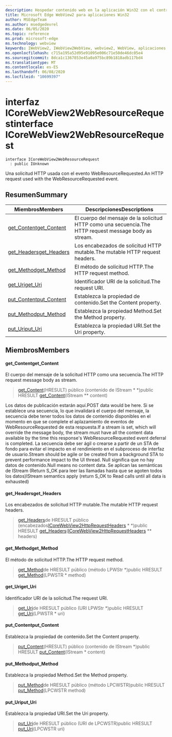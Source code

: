 ```yaml
---
description: Hospedar contenido web en la aplicación Win32 con el control Microsoft Edge WebView2
title: Microsoft Edge WebView2 para aplicaciones Win32
author: MSEdgeTeam
ms.author: msedgedevrel
ms.date: 06/05/2020
ms.topic: reference
ms.prod: microsoft-edge
ms.technology: webview
keywords: IWebView2, IWebView2WebView, webview2, WebView, aplicaciones Win32, Win32, Edge, ICoreWebView2, ICoreWebView2Controller, control de explorador, HTML Edge
ms.openlocfilehash: c715a195a52d95e91095e006c71e50de46dc05e4
ms.sourcegitcommit: 8dca1c1367853e45a0a975bc89b1818adb117bd4
ms.translationtype: MT
ms.contentlocale: es-ES
ms.lasthandoff: 06/08/2020
ms.locfileid: "10699397"
---
```

# <span data-ttu-id="8af02-104">interfaz ICoreWebView2WebResourceRequest</span><span class="sxs-lookup"><span data-stu-id="8af02-104">interface ICoreWebView2WebResourceRequest</span></span> 

```
interface ICoreWebView2WebResourceRequest
  : public IUnknown
```

<span data-ttu-id="8af02-105">Una solicitud HTTP usada con el evento WebResourceRequested.</span><span class="sxs-lookup"><span data-stu-id="8af02-105">An HTTP request used with the WebResourceRequested event.</span></span>

## <span data-ttu-id="8af02-106">Resumen</span><span class="sxs-lookup"><span data-stu-id="8af02-106">Summary</span></span>

 <span data-ttu-id="8af02-107">Miembros</span><span class="sxs-lookup"><span data-stu-id="8af02-107">Members</span></span>                        | <span data-ttu-id="8af02-108">Descripciones</span><span class="sxs-lookup"><span data-stu-id="8af02-108">Descriptions</span></span>
--------------------------------|---------------------------------------------
[<span data-ttu-id="8af02-109">get_Content</span><span class="sxs-lookup"><span data-stu-id="8af02-109">get_Content</span></span>](#get_content) | <span data-ttu-id="8af02-110">El cuerpo del mensaje de la solicitud HTTP como una secuencia.</span><span class="sxs-lookup"><span data-stu-id="8af02-110">The HTTP request message body as stream.</span></span>
[<span data-ttu-id="8af02-111">get_Headers</span><span class="sxs-lookup"><span data-stu-id="8af02-111">get_Headers</span></span>](#get_headers) | <span data-ttu-id="8af02-112">Los encabezados de solicitud HTTP mutable.</span><span class="sxs-lookup"><span data-stu-id="8af02-112">The mutable HTTP request headers.</span></span>
[<span data-ttu-id="8af02-113">get_Method</span><span class="sxs-lookup"><span data-stu-id="8af02-113">get_Method</span></span>](#get_method) | <span data-ttu-id="8af02-114">El método de solicitud HTTP.</span><span class="sxs-lookup"><span data-stu-id="8af02-114">The HTTP request method.</span></span>
[<span data-ttu-id="8af02-115">get_Uri</span><span class="sxs-lookup"><span data-stu-id="8af02-115">get_Uri</span></span>](#get_uri) | <span data-ttu-id="8af02-116">Identificador URI de la solicitud.</span><span class="sxs-lookup"><span data-stu-id="8af02-116">The request URI.</span></span>
[<span data-ttu-id="8af02-117">put_Content</span><span class="sxs-lookup"><span data-stu-id="8af02-117">put_Content</span></span>](#put_content) | <span data-ttu-id="8af02-118">Establezca la propiedad de contenido.</span><span class="sxs-lookup"><span data-stu-id="8af02-118">Set the Content property.</span></span>
[<span data-ttu-id="8af02-119">put_Method</span><span class="sxs-lookup"><span data-stu-id="8af02-119">put_Method</span></span>](#put_method) | <span data-ttu-id="8af02-120">Establezca la propiedad Method.</span><span class="sxs-lookup"><span data-stu-id="8af02-120">Set the Method property.</span></span>
[<span data-ttu-id="8af02-121">put_Uri</span><span class="sxs-lookup"><span data-stu-id="8af02-121">put_Uri</span></span>](#put_uri) | <span data-ttu-id="8af02-122">Establezca la propiedad URI.</span><span class="sxs-lookup"><span data-stu-id="8af02-122">Set the Uri property.</span></span>

## <span data-ttu-id="8af02-123">Miembros</span><span class="sxs-lookup"><span data-stu-id="8af02-123">Members</span></span>

#### <span data-ttu-id="8af02-124">get_Content</span><span class="sxs-lookup"><span data-stu-id="8af02-124">get_Content</span></span> 

<span data-ttu-id="8af02-125">El cuerpo del mensaje de la solicitud HTTP como una secuencia.</span><span class="sxs-lookup"><span data-stu-id="8af02-125">The HTTP request message body as stream.</span></span>

> <span data-ttu-id="8af02-126">[get_Content](#get_content)(HRESULT) público (contenido de IStream \* \*)</span><span class="sxs-lookup"><span data-stu-id="8af02-126">public HRESULT [get_Content](#get_content)(IStream \*\* content)</span></span>

<span data-ttu-id="8af02-127">Los datos de publicación estarán aquí.</span><span class="sxs-lookup"><span data-stu-id="8af02-127">POST data would be here.</span></span> <span data-ttu-id="8af02-128">Si se establece una secuencia, lo que invalidará el cuerpo del mensaje, la secuencia debe tener todos los datos de contenido disponibles en el momento en que se complete el aplazamiento de eventos de WebResourceRequested de esta respuesta.</span><span class="sxs-lookup"><span data-stu-id="8af02-128">If a stream is set, which will override the message body, the stream must have all the content data available by the time this response's WebResourceRequested event deferral is completed.</span></span> <span data-ttu-id="8af02-129">La secuencia debe ser ágil o crearse a partir de un STA de fondo para evitar el impacto en el rendimiento en el subproceso de interfaz de usuario.</span><span class="sxs-lookup"><span data-stu-id="8af02-129">Stream should be agile or be created from a background STA to prevent performance impact to the UI thread.</span></span> <span data-ttu-id="8af02-130">Null significa que no hay datos de contenido.</span><span class="sxs-lookup"><span data-stu-id="8af02-130">Null means no content data.</span></span> <span data-ttu-id="8af02-131">Se aplican las semánticas de IStream (Return S_OK para leer las llamadas hasta que se agoten todos los datos)</span><span class="sxs-lookup"><span data-stu-id="8af02-131">IStream semantics apply (return S_OK to Read calls until all data is exhausted)</span></span>

#### <span data-ttu-id="8af02-132">get_Headers</span><span class="sxs-lookup"><span data-stu-id="8af02-132">get_Headers</span></span> 

<span data-ttu-id="8af02-133">Los encabezados de solicitud HTTP mutable.</span><span class="sxs-lookup"><span data-stu-id="8af02-133">The mutable HTTP request headers.</span></span>

> <span data-ttu-id="8af02-134">[get_Headers](#get_headers)de HRESULT público (encabezados[ICoreWebView2HttpRequestHeaders](icorewebview2httprequestheaders.md) \* \*)</span><span class="sxs-lookup"><span data-stu-id="8af02-134">public HRESULT [get_Headers](#get_headers)([ICoreWebView2HttpRequestHeaders](icorewebview2httprequestheaders.md) \*\* headers)</span></span>

#### <span data-ttu-id="8af02-135">get_Method</span><span class="sxs-lookup"><span data-stu-id="8af02-135">get_Method</span></span> 

<span data-ttu-id="8af02-136">El método de solicitud HTTP.</span><span class="sxs-lookup"><span data-stu-id="8af02-136">The HTTP request method.</span></span>

> <span data-ttu-id="8af02-137">[get_Method](#get_method)de HRESULT público (método LPWStr \*)</span><span class="sxs-lookup"><span data-stu-id="8af02-137">public HRESULT [get_Method](#get_method)(LPWSTR \* method)</span></span>

#### <span data-ttu-id="8af02-138">get_Uri</span><span class="sxs-lookup"><span data-stu-id="8af02-138">get_Uri</span></span> 

<span data-ttu-id="8af02-139">Identificador URI de la solicitud.</span><span class="sxs-lookup"><span data-stu-id="8af02-139">The request URI.</span></span>

> <span data-ttu-id="8af02-140">[get_Uri](#get_uri)de HRESULT público (URI LPWStr \*)</span><span class="sxs-lookup"><span data-stu-id="8af02-140">public HRESULT [get_Uri](#get_uri)(LPWSTR \* uri)</span></span>

#### <span data-ttu-id="8af02-141">put_Content</span><span class="sxs-lookup"><span data-stu-id="8af02-141">put_Content</span></span> 

<span data-ttu-id="8af02-142">Establezca la propiedad de contenido.</span><span class="sxs-lookup"><span data-stu-id="8af02-142">Set the Content property.</span></span>

> <span data-ttu-id="8af02-143">[put_Content](#put_content)(HRESULT) público (contenido de IStream \*)</span><span class="sxs-lookup"><span data-stu-id="8af02-143">public HRESULT [put_Content](#put_content)(IStream \* content)</span></span>

#### <span data-ttu-id="8af02-144">put_Method</span><span class="sxs-lookup"><span data-stu-id="8af02-144">put_Method</span></span> 

<span data-ttu-id="8af02-145">Establezca la propiedad Method.</span><span class="sxs-lookup"><span data-stu-id="8af02-145">Set the Method property.</span></span>

> <span data-ttu-id="8af02-146">[put_Method](#put_method)de HRESULT público (método LPCWSTR)</span><span class="sxs-lookup"><span data-stu-id="8af02-146">public HRESULT [put_Method](#put_method)(LPCWSTR method)</span></span>

#### <span data-ttu-id="8af02-147">put_Uri</span><span class="sxs-lookup"><span data-stu-id="8af02-147">put_Uri</span></span> 

<span data-ttu-id="8af02-148">Establezca la propiedad URI.</span><span class="sxs-lookup"><span data-stu-id="8af02-148">Set the Uri property.</span></span>

> <span data-ttu-id="8af02-149">[put_Uri](#put_uri)de HRESULT público (URI de LPCWSTR)</span><span class="sxs-lookup"><span data-stu-id="8af02-149">public HRESULT [put_Uri](#put_uri)(LPCWSTR uri)</span></span>

